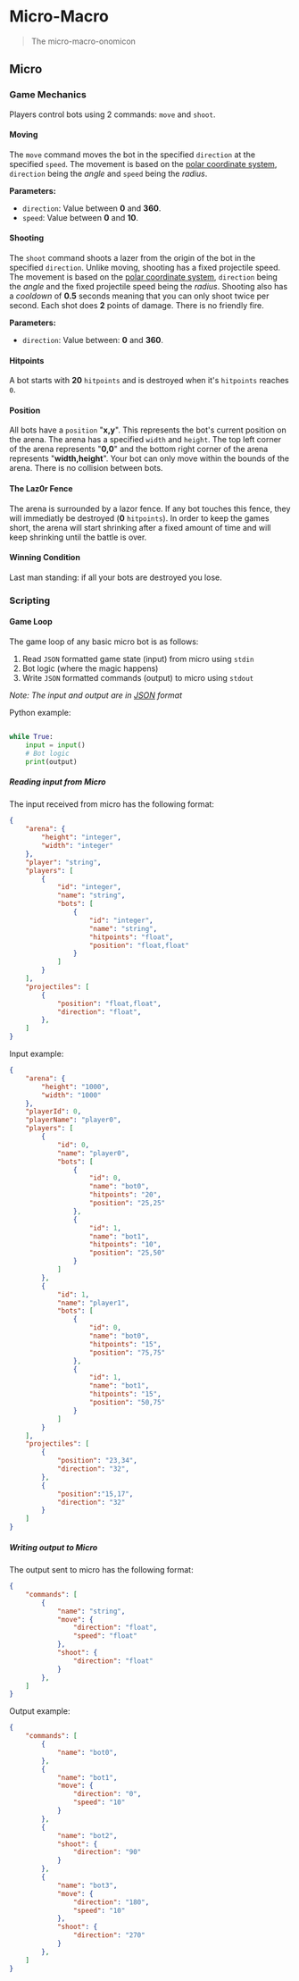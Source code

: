 # Micro-Macro

> The micro-macro-onomicon


## Micro


### Game Mechanics

Players control bots using 2 commands: `move` and `shoot`.


#### Moving

The `move` command moves the bot in the specified `direction` at the specified `speed`.
The movement is based on the [polar coordinate system], `direction` being the *angle* and `speed` being the *radius*.

**Parameters:**

- `direction`: Value between **0** and **360**.
- `speed`: Value between **0** and **10**.


#### Shooting

The `shoot` command shoots a lazer from the origin of the bot in the specified `direction`.
Unlike moving, shooting has a fixed projectile speed.
The movement is based on the [polar coordinate system], `direction` being the *angle* and the fixed projectile speed being the *radius*.
Shooting also has a *cooldown* of **0.5** seconds meaning that you can only shoot twice per second.
Each shot does **2** points of damage. There is no friendly fire.

**Parameters:**

- `direction`: Value between: **0** and **360**.


#### Hitpoints

A bot starts with **20** `hitpoints` and is destroyed when it's `hitpoints` reaches `0`.


#### Position

All bots have a `position` "**x,y**". This represents the bot's current position on the arena.
The arena has a specified `width` and `height`. The top left corner of the arena represents "**0,0**" and the bottom right corner of the arena represents "**width,height**".
Your bot can only move within the bounds of the arena. There is no collision between bots.


#### The Laz0r Fence

The arena is surrounded by a lazor fence. If any bot touches this fence, they will immediatly be destroyed (**0** `hitpoints`).
In order to keep the games short, the arena will start shrinking after a fixed amount of time and will keep shrinking until the battle is over.


#### Winning Condition

Last man standing: if all your bots are destroyed you lose.


### Scripting


#### Game Loop

The game loop of any basic micro bot is as follows:

1. Read `JSON` formatted game state (input) from micro using `stdin`
2. Bot logic (where the magic happens)
3. Write `JSON` formatted commands (output) to micro using `stdout`

*Note: The input and output are in [JSON] format*

Python example:

```python

while True:
    input = input()
    # Bot logic
    print(output)

```


##### Reading input from Micro

The input received from micro has the following format:

```json
{
    "arena": {
        "height": "integer",
        "width": "integer"
    },
    "player": "string",
    "players": [
        {
            "id": "integer",
            "name": "string",
            "bots": [
                {
                    "id": "integer",
                    "name": "string",
                    "hitpoints": "float",
                    "position": "float,float"
                }
            ]
        }
    ],
    "projectiles": [
        {
            "position": "float,float",
            "direction": "float",
        },
    ]
}
```

Input example:

```json
{
    "arena": {
        "height": "1000",
        "width": "1000"
    },
    "playerId": 0,
    "playerName": "player0",
    "players": [
        {
            "id": 0,
            "name": "player0",
            "bots": [
                {
                    "id": 0,
                    "name": "bot0",
                    "hitpoints": "20",
                    "position": "25,25"
                },
                {
                    "id": 1,
                    "name": "bot1",
                    "hitpoints": "10",
                    "position": "25,50"
                }
            ]
        },
        {
            "id": 1,
            "name": "player1",
            "bots": [
                {
                    "id": 0,
                    "name": "bot0",
                    "hitpoints": "15",
                    "position": "75,75"
                },
                {
                    "id": 1,
                    "name": "bot1",
                    "hitpoints": "15",
                    "position": "50,75"
                }
            ]
        }
    ],
    "projectiles": [
        {
            "position": "23,34",
            "direction": "32",
        },
        {
            "position":"15,17",
            "direction": "32"
        }
    ]
}
```


##### Writing output to Micro

The output sent to micro has the following format:

```json
{
    "commands": [
        {
            "name": "string",
            "move": {
                "direction": "float",
                "speed": "float"
            },
            "shoot": {
                "direction": "float"
            }
        },
    ]
}
```

Output example:

```json
{
    "commands": [
        {
            "name": "bot0",
        },
        {
            "name": "bot1",
            "move": {
                "direction": "0",
                "speed": "10"
            }
        },
        {
            "name": "bot2",
            "shoot": {
                "direction": "90"
            }
        },
        {
            "name": "bot3",
            "move": {
                "direction": "180",
                "speed": "10"
            },
            "shoot": {
                "direction": "270"
            }
        },
    ]
}
```


[polar coordinate system]:https://en.wikipedia.org/wiki/Polar_coordinate_system
[JSON]: https://en.wikipedia.org/wiki/JSON

